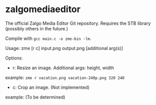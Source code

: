 # zalgomediaeditor
The official Zalgo Media Editor Git repository.
Requires the STB library (possibly others in the future.)

Compile with `gcc main.c -o zme-bin -lm`.

Usage:
zme [r c] input.png output.png [additional arg(s)]

Options:



- r: Resize an image. Additional args: height, width

example: `zme r vacation.png vacation-240p.png 320 240`



- c: Crop an image. (Not implemented)

example: (To be determined)
